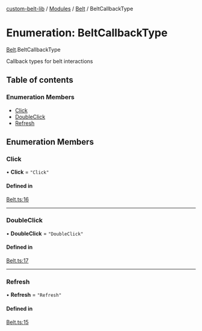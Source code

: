 [custom-belt-lib](../README.md) / [Modules](../modules.md) / [Belt](../modules/Belt.md) / BeltCallbackType

# Enumeration: BeltCallbackType

[Belt](../modules/Belt.md).BeltCallbackType

Callback types for belt interactions

## Table of contents

### Enumeration Members

- [Click](Belt.BeltCallbackType.md#click)
- [DoubleClick](Belt.BeltCallbackType.md#doubleclick)
- [Refresh](Belt.BeltCallbackType.md#refresh)

## Enumeration Members

### Click

• **Click** = ``"Click"``

#### Defined in

[Belt.ts:16](https://github.com/jeffholst/custom-belt/blob/56a3584/packages/custom-belt-lib/src/Belt.ts#L16)

___

### DoubleClick

• **DoubleClick** = ``"DoubleClick"``

#### Defined in

[Belt.ts:17](https://github.com/jeffholst/custom-belt/blob/56a3584/packages/custom-belt-lib/src/Belt.ts#L17)

___

### Refresh

• **Refresh** = ``"Refresh"``

#### Defined in

[Belt.ts:15](https://github.com/jeffholst/custom-belt/blob/56a3584/packages/custom-belt-lib/src/Belt.ts#L15)
